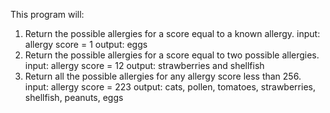 This program will:
1. Return the possible allergies for a score equal to a known allergy.
  input: allergy score = 1
  output: eggs
2. Return the possible allergies for a score equal to two possible allergies.
  input: allergy score = 12
  output: strawberries and shellfish
3. Return all the possible allergies for any allergy score less than 256.
 input: allergy score = 223
 output: cats, pollen, tomatoes, strawberries, shellfish, peanuts, eggs
 
